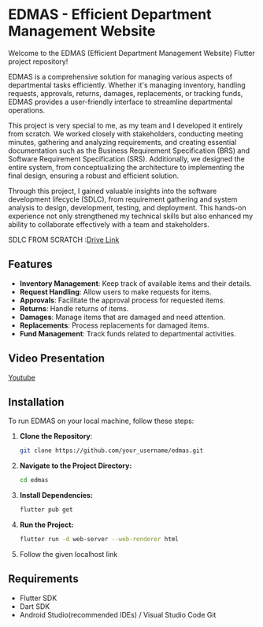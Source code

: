 # EDMAS - Efficient Department Management Website

Welcome to the EDMAS (Efficient Department Management Website) Flutter project repository!

EDMAS is a comprehensive solution for managing various aspects of departmental tasks efficiently. Whether it's managing inventory, handling requests, approvals, returns, damages, replacements, or tracking funds, EDMAS provides a user-friendly interface to streamline departmental operations.

This project is very special to me, as my team and I developed it entirely from scratch. We worked closely with stakeholders, conducting meeting minutes, gathering and analyzing requirements, and creating essential documentation such as the Business Requirement Specification (BRS) and Software Requirement Specification (SRS). Additionally, we designed the entire system, from conceptualizing the architecture to implementing the final design, ensuring a robust and efficient solution.

Through this project, I gained valuable insights into the software development lifecycle (SDLC), from requirement gathering and system analysis to design, development, testing, and deployment. This hands-on experience not only strengthened my technical skills but also enhanced my ability to collaborate effectively with a team and stakeholders.

SDLC FROM SCRATCH :<a href ="https://drive.google.com/drive/folders/1lPZ3vptVFWmkdvVigH9RIu4uQ2YgmCyj?usp=sharing">Drive Link</a>



## Features

- **Inventory Management**: Keep track of available items and their details.
- **Request Handling**: Allow users to make requests for items.
- **Approvals**: Facilitate the approval process for requested items.
- **Returns**: Handle returns of items.
- **Damages**: Manage items that are damaged and need attention.
- **Replacements**: Process replacements for damaged items.
- **Fund Management**: Track funds related to departmental activities.

## Video Presentation
<a href="https://youtu.be/fUr45G7qPgE">
Youtube
</a>

## Installation

To run EDMAS on your local machine, follow these steps:

1. **Clone the Repository**: 
   ```bash
   git clone https://github.com/your_username/edmas.git
2. **Navigate to the Project Directory:**
   ```bash
   cd edmas
3. **Install Dependencies:**
   ```bash
   flutter pub get
4. **Run the Project:**
   ```bash
   flutter run -d web-server --web-renderer html

5. Follow the given localhost link

## Requirements
- Flutter SDK
- Dart SDK
- Android Studio(recommended IDEs) / Visual Studio Code 
Git

 
